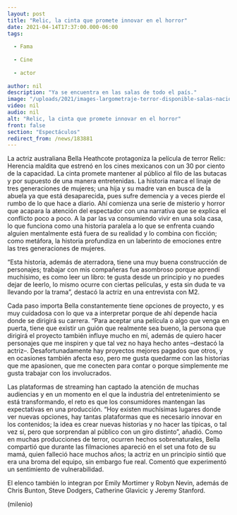 ```yaml
---
layout: post
title: "Relic, la cinta que promete innovar en el horror"
date: 2021-04-14T17:37:00.000-06:00
tags:
  
  - Fama
  
  - Cine
  
  - actor
  
author: nil
description: "Ya se encuentra en las salas de todo el país."
image: "/uploads/2021/images-largometraje-terror-disponible-salas-nacionales_0_235_1200_746.jpg"
video: nil
audio: nil
alt: "Relic, la cinta que promete innovar en el horror"
front: false
section: "Espectáculos"
redirect_from: /news/183881
---
```


La actriz australiana Bella Heathcote protagoniza la película de terror Relic: Herencia maldita que estrenó en los cines mexicanos con un 30 por ciento de la capacidad. La cinta promete mantener al público al filo de las butacas y por supuesto de una manera entretenidas. La historia marca el linaje de tres generaciones de mujeres; una hija y su madre van en busca de la abuela ya que está desaparecida, pues sufre demencia y a veces pierde el rumbo de lo que hace a diario. Ahí comienza una serie de misterio y horror que acapara la atención del espectador con una narrativa que se explica el conflicto poco a poco. A la par las va consumiendo vivir en una sola casa, lo que funciona como una historia paralela a lo que se enfrenta cuando alguien mentalmente está fuera de su realidad y lo combina con ficción; como metáfora, la historia profundiza en un laberinto de emociones entre las tres generaciones de mujeres. 

“Esta historia, además de aterradora, tiene una muy buena construcción de personajes; trabajar con mis compañeras fue asombroso porque aprendí muchísimo, es como leer un libro: te gusta desde un principio y no puedes dejar de leerlo, lo mismo ocurre con ciertas películas, y esta sin duda te va llevando por la trama”, destacó la actriz en una entrevista con M2. 

Cada paso importa Bella constantemente tiene opciones de proyecto, y es muy cuidadosa con lo que va a interpretar porque de ahí depende hacia donde se dirigirá su carrera. “Para aceptar una película o algo que venga en puerta, tiene que existir un guión que realmente sea bueno, la persona que dirigirá el proyecto también influye mucho en mí, además de quiero hacer personajes que me inspiren y que tal vez no haya hecho antes –destacó la actriz–. Desafortunadamente hay proyectos mejores pagados que otros, y en ocasiones también afecta eso, pero me gusta quedarme con las historias que me apasionen, que me conecten para contar o porque simplemente me gusta trabajar con los involucrados.

Las plataformas de streaming han captado la atención de muchas audiencias y en un momento en el que la industria del entretenimiento se está transformando, el reto es que los consumidores mantengan las expectativas en una producción. “Hoy existen muchísimas lugares donde ver nuevas opciones, hay tantas plataformas que es necesario innovar en los contenidos; la idea es crear nuevas historias y no hacer las típicas, o tal vez sí, pero que sorprendan al público con un giro distinto”, añadió. Como en muchas producciones de terror, ocurren hechos sobrenaturales, Bella compartió que durante las filmaciones apareció en el set una foto de su mamá, quien falleció hace muchos años; la actriz en un principio sintió que era una broma del equipo, sin embargo fue real. Comentó que experimentó un sentimiento de vulnerabilidad. 

El elenco también lo integran por Emily Mortimer y Robyn Nevin, además de Chris Bunton, Steve Dodgers, Catherine Glavicic y Jeremy Stanford. 

(milenio)